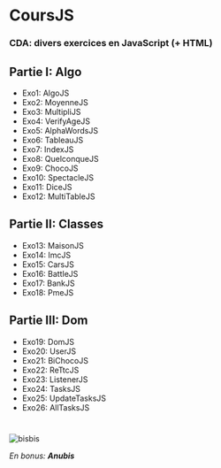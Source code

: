 # CoursJS
### CDA: divers exercices en JavaScript (+ HTML)

## Partie I: Algo
- Exo1: AlgoJS
- Exo2: MoyenneJS
- Exo3: MultipliJS
- Exo4: VerifyAgeJS
- Exo5: AlphaWordsJS
- Exo6: TableauJS
- Exo7: IndexJS
- Exo8: QuelconqueJS
- Exo9: ChocoJS
- Exo10: SpectacleJS
- Exo11: DiceJS
- Exo12: MultiTableJS

## Partie II: Classes
- Exo13: MaisonJS
- Exo14: ImcJS
- Exo15: CarsJS
- Exo16: BattleJS
- Exo17: BankJS
- Exo18: PmeJS

## Partie III: Dom
- Exo19: DomJS
- Exo20: UserJS
- Exo21: BiChocoJS
- Exo22: ReTtcJS
- Exo23: ListenerJS
- Exo24: TasksJS
- Exo25: UpdateTasksJS
- Exo26: AllTasksJS
#
![bisbis](https://github.com/Camille-Durand/CoursJS/assets/75265358/7f6acc0f-19f5-4e48-873d-b35d025c69c7)

*En bonus:* ***Anubis***
